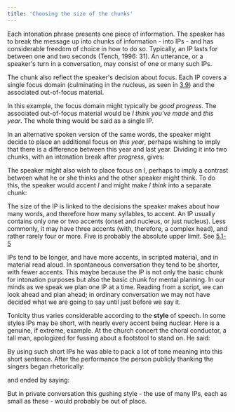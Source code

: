 ```yaml
---
title: 'Choosing the size of the chunks'
---
```


<script>
  import Audio from '$lib/Audio.svelte'
  import AudioWrapper from '$lib/AudioWrapper.svelte'
  import Naudio from '$lib/Naudio.svelte'
</script>

Each intonation phrase presents one piece of information. The speaker has to break the message up into chunks of information - into IPs - and has considerable freedom of choice in how to do so. Typically, an IP lasts for between one and two seconds (Tench, 1996: 31). An utterance, or a speaker's turn in a conversation, may consist of one or many such IPs.

The chunk also reflect the speaker's decision about focus. Each IP covers a single focus domain (culminating in the nucleus, as seen in [3.9](/chapter3/3.9)) and the associated out-of-focus material.

<Naudio
  sentence="I *think you've made a good 'progress this year."
  nuclei="{['pro']}" 
/>
In this example, the focus domain might typically be _good progress_. The associated out-of-focus material would be _I think you've made_ and _this year_. The whole thing would be said as a single IP.

In an alternative spoken version of the same words, the speaker might decide to place an additional focus on _this year_, perhaps wishing to imply that there is a difference between this year and last year. Dividing it into two chunks, with an intonation break after _progress_, gives:

<Naudio
  sentence="I *think you've made a good 'progress | 'this year."
  nuclei="{['pro', 'this']}" 
/>
The speaker might also wish to place focus on _I_, perhaps to imply a contrast between what he or she thinks and the other speaker might think. To do this, the speaker would accent _I_ and might make _I think_ into a separate chunk:

<Naudio
  sentence="'I think | you've made a good 'progress | 'this year."
  nuclei="{['I', 'pro', 'this']}" 
/>
The size of the IP is linked to the decisions the speaker makes about how many words, and therefore how many syllables, to accent. An IP usually contains only one or two accents (onset and nucleus, or just nucleus). Less commonly, it may have three accents (with, therefore, a complex head), and rather rarely four or more. Five is probably the absolute upper limit. See [5.1-5](/chapter5/5.1)

IPs tend to be longer, and have more accents, in scripted material, and in material read aloud. In spontaneous conversation they tend to be shorter, with fewer accents. This maybe because the IP is not only the basic chunk for intonation purposes but also the basic chunk for mental planning. In our minds as we speak we plan one IP at a time. Reading from a script, we can look ahead and plan ahead; in ordinary conversation we may not have decided what we are going to say until just before we say it.

Tonicity thus varies considerable according to the **style** of speech. In some styles IPs may be short, with nearly every accent being nuclear. Here is a genuine, if extreme, example. At the church concert the choral conductor, a tall man, apologized for fussing about a footstool to stand on. He said:

<Naudio
  sentence="*Six foot /two | \/isn't | e\nough."
  nuclei="{['two', 'isn\'t', 'nough']}" 
/>
By using such short IPs he was able to pack a lot of tone meaning into this short sentence. After the performance the person publicly thanking the singers began rhetorically:

<Naudio
  sentence="*Have /you | *ever /heard | \/such | a \/marvelous | \anthem?"
  nuclei="{['you', 'heard', 'such', 'mar', 'an']}" 
/>
and ended by saying:

<AudioWrapper>
<Audio 
  sentence="\Thank you | \very much | in\deed." 
  nuclei="{['Thank', 'very', 'deed']}" 
  url="4-2" 
  start=2
  end=4
/>
</AudioWrapper>
But in private conversation this gushing style - the use of many IPs, each as small as these - would probably be out of place.
